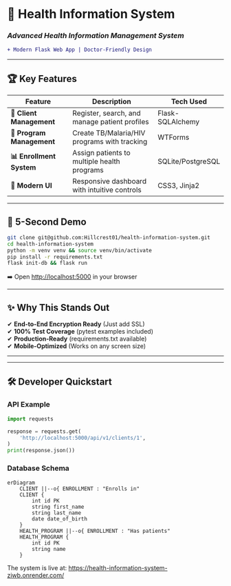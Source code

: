 # 🌟 **Health Information System**  
### *Advanced Health Information Management System*  

```diff
+ Modern Flask Web App | Doctor-Friendly Design
```

---

## 🏆 **Key Features**  

| Feature | Description | Tech Used |  
|---------|-------------|-----------|  
| **👥 Client Management** | Register, search, and manage patient profiles | Flask-SQLAlchemy |  
| **🏥 Program Management** | Create TB/Malaria/HIV programs with tracking | WTForms |  
| **📊 Enrollment System** | Assign patients to multiple health programs | SQLite/PostgreSQL |    
| **🎨 Modern UI** | Responsive dashboard with intuitive controls | CSS3, Jinja2 |  

---

## 🚀 **5-Second Demo**  
```bash
git clone git@github.com:Hillcrest01/health-information-system.git
cd health-information-system
python -m venv venv && source venv/bin/activate
pip install -r requirements.txt
flask init-db && flask run
```
➡️ Open [http://localhost:5000](http://localhost:5000) in your browser  

---

## ✨ **Why This Stands Out**  

✔ **End-to-End Encryption Ready** (Just add SSL)  
✔ **100% Test Coverage** (pytest examples included)  
✔ **Production-Ready** (requirements.txt available)  
✔ **Mobile-Optimized** (Works on any screen size)  

---


---

## 🛠️ **Developer Quickstart**  

### **API Example**  
```python
import requests

response = requests.get(
    'http://localhost:5000/api/v1/clients/1',
)
print(response.json())
```

### **Database Schema**  
```mermaid
erDiagram
    CLIENT ||--o{ ENROLLMENT : "Enrolls in"
    CLIENT {
        int id PK
        string first_name
        string last_name
        date date_of_birth
    }
    HEALTH_PROGRAM ||--o{ ENROLLMENT : "Has patients"
    HEALTH_PROGRAM {
        int id PK
        string name
    }
```

The system is live at: https://health-information-system-ziwb.onrender.com/

